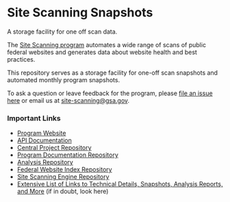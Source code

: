 # Site Scanning Snapshots
A storage facility for one off scan data.


The [Site Scanning program](https://digital.gov/site-scanning/) automates a wide range of scans of public federal websites and generates data about website health and best practices.

This repository serves as a storage facility for one-off scan snapshots and automated monthly program snapshots.   

To ask a question or leave feedback for the program, please [file an issue here](https://github.com/GSA/site-scanning/issues) or email us at site-scanning@gsa.gov.    

### Important Links

* [Program Website](https://digital.gov/site-scanning)
* [API Documentation](https://open.gsa.gov/api/site-scanning-api/)
* [Central Project Repository](https://github.com/GSA/site-scanning)
* [Program Documentation Repository](https://github.com/GSA/site-scanning-documentation)
* [Analysis Repository](https://github.com/GSA/site-scanning-analysis)
* [Federal Website Index Repository](https://github.com/GSA/federal-website-index)
* [Site Scanning Engine Repository](https://github.com/GSA/site-scanning-engine)
* [Extensive List of Links to Technical Details, Snapshots, Analysis Reports, and More](https://digital.gov/guides/site-scanning/technical-details/) (if in doubt, look here)
